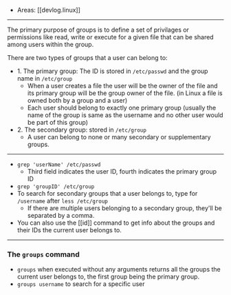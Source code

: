 
- Areas: [[devlog.linux]]

---

The primary purpose of groups is to define a set of privilages or permissions like read, write or execute for a given file that can be shared among users within the group.

There are two types of groups that a user can belong to:

- 1\. The primary group: The ID is stored in `/etc/passwd` and the group name in `/etc/group`
  - When a user creates a file the user will be the owner of the file and its primary group will be the group owner of the file. (in Linux a file is owned both by a group and a user)
  - Each user should belong to exactly one primary group (usually the name of the group is same as the username and no other user would be part of this group)
- 2\. The secondary group: stored in `/etc/group`
  - A user can belong to none or many secondary or supplementary groups.

---

- `grep 'userName' /etc/passwd`
  - Third field indicates the user ID, fourth indicates the primary group ID
- `grep 'groupID' /etc/group`
- To search for secondary groups that a user belongs to, type for `/username` after `less /etc/group`
  - If there are multiple users belonging to a secondary group, they'll be separated by a comma.
- You can also use the [[id]] command to get info about the groups and their IDs the current user belongs to.

---

### The `groups` command

- `groups` when executed without any arguments returns all the groups the current user belongs to, the first group being the primary group.
- `groups username` to search for a specific user
